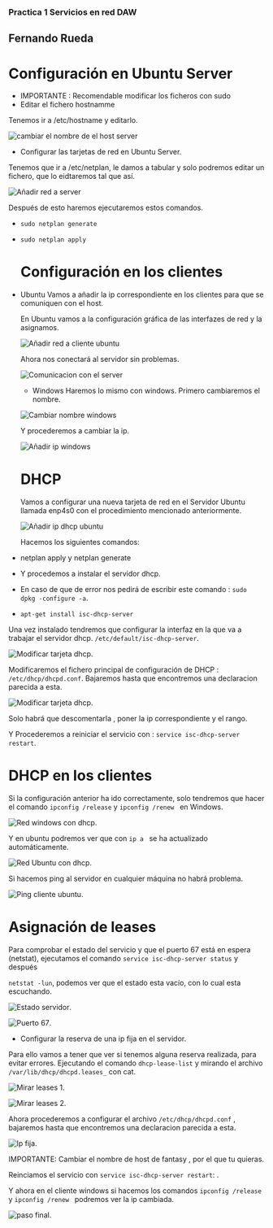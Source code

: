 ### Practica 1 Servicios en red DAW
## Fernando Rueda

# Configuración en Ubuntu Server
 - IMPORTANTE : Recomendable modificar los ficheros con sudo
 - Editar el fichero hostnamme

 Tenemos ir a /etc/hostname y editarlo.

 ![cambiar el nombre de el host server](/capturaspractica1/hostname.PNG)

 - Configurar las tarjetas de red en Ubuntu Server.

 Tenemos que ir a /etc/netplan, le damos a tabular y solo podremos editar un fichero, que lo eidtaremos tal que así.

 ![Añadir red a server ](/capturaspractica1/asignarred.PNG)

 Después de esto haremos ejecutaremos estos comandos.
 - ```sudo netplan generate```
 - ```sudo netplan apply```

    # Configuración en los clientes 

 - Ubuntu 
    Vamos a añadir la ip correspondiente en los clientes para que se comuniquen con el host.

    En Ubuntu vamos a la configuración gráfica de las interfazes de red y la asignamos.

     ![Añadir red a cliente ubuntu ](/capturaspractica1/cambioredfijaubuntu.PNG)

     Ahora nos conectará al servidor sin problemas.

     ![Comunicacion con el server](/capturaspractica1/exitoubuntu.PNG)

     - Windows 
    Haremos lo mismo con windows. Primero cambiaremos el nombre.

     ![Cambiar nombre windows ](/capturaspractica1/cambionombrewindows.PNG)

     Y procederemos a cambiar la ip.

     ![Añadir ip windows](/capturaspractica1/cambioredwindows.PNG)



    # DHCP 
    Vamos a configurar una nueva tarjeta de red en el Servidor Ubuntu llamada enp4s0 con el procedimiento mencionado anteriormente.

    ![Añadir ip dhcp ubuntu](/capturaspractica1/redserverubuntu.PNG)

    Hacemos los siguientes comandos: 

- netplan apply y netplan generate

 - Y procedemos a instalar el servidor dhcp.

 - En caso de que de error nos pedirá de escribir este comando : ```sudo dpkg -configure -a```.

- ```apt-get install isc-dhcp-server```

Una vez instalado tendremos que configurar la interfaz en la que va a trabajar el servidor dhcp.
 ```/etc/default/isc-dhcp-server```.

  ![Modificar tarjeta dhcp ](/capturaspractica1/ipreservada.PNG).

  Modificaremos el fichero principal  de configuración de DHCP :  ```/etc/dhcp/dhcpd.conf```. Bajaremos hasta que encontremos una declaracion parecida a esta.

   ![Modificar tarjeta dhcp ](/capturaspractica1/definiciondesubredserver.PNG).

   Solo habrá que descomentarla , poner la ip correspondiente y el rango.

   Y Procederemos a reiniciar el servicio con : ```service isc-dhcp-server restart```.


  # DHCP en los clientes

  Si la configuración anterior ha ido correctamente, solo tendremos que hacer el comando  ```ipconfig /release``` y ```ipconfig /renew ``` en Windows.
 
![Red windows con dhcp ](/capturaspractica1/renewwindows.PNG).



  Y en ubuntu podremos ver que con ```ip a ``` se ha actualizado automáticamente.

  ![Red Ubuntu con dhcp ](/capturaspractica1/ipaubuntu.PNG).

  Si hacemos ping al servidor en cualquier máquina no habrá problema.

  
 ![Ping cliente ubuntu](/capturaspractica1/pinclienteubuntu.PNG).

  # Asignación de leases   

  
Para comprobar el estado del servicio y que el puerto 67 está en espera (netstat), ejecutamos el comando ```service isc-dhcp-server status``` y después

```netstat -lun```, podemos ver que el estado esta vacío, con lo cual esta escuchando.

![Estado servidor](/capturaspractica1/estadoservidor.PNG).

![Puerto 67 ](/capturaspractica1/puerto67.PNG).

- Configurar la reserva de una ip fija en el servidor.

 Para ello vamos a tener que ver si tenemos alguna reserva realizada, para evitar errores. Ejecutando el comando ```dhcp-lease-list``` y mirando el archivo ```/var/lib/dhcp/dhcpd.leases_``` con cat.

 ![Mirar leases 1](/capturaspractica1/capturacomandoipfija1.PNG).

![Mirar leases 2 ](/capturaspractica1/capturacomandoipfija2.PNG).

Ahora procederemos a configurar el archivo ```/etc/dhcp/dhcpd.conf``` , bajaremos hasta que encontremos una declaracion parecida a esta.

![Ip fija](/capturaspractica1/ipreservada.PNG).


IMPORTANTE: Cambiar el nombre de host de fantasy , por el que tu quieras.

Reinciamos el servicio con ```service isc-dhcp-server restart```: .

Y ahora en el cliente windows si hacemos los comandos ```ipconfig /release``` y ```ipconfig /renew ``` podremos ver la ip cambiada.

![paso final](/capturaspractica1/exito.PNG).


